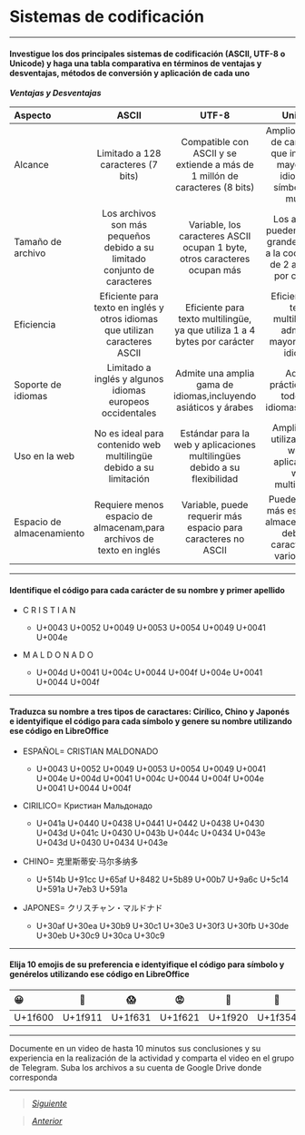 # Sistemas de codificación

----

#### Investigue los dos principales sistemas de codificación (ASCII, UTF-8 o Unicode) y haga una tabla comparativa en términos de ventajas y desventajas, métodos de conversión y aplicación de cada uno

***Ventajas y Desventajas***

| Aspecto | ASCII | UTF-8 | Unicode |
| :------------ |:---------------:| :---------------:| :-----:|
| Alcance        | Limitado a 128 caracteres (7 bits) | Compatible con ASCII y se extiende a más de 1 millón de caracteres (8 bits) | Amplio conjunto de caracteres que incluye la mayoría de idiomas y símbolos del mundo |
| Tamaño de archivo | Los archivos son más pequeños debido a su limitado conjunto de caracteres | Variable, los caracteres ASCII ocupan 1 byte, otros caracteres ocupan más | Los archivos pueden ser más grandes debido a la codificación de 2 a 4 bytes por carácter |
| Eficiencia  | Eficiente para texto en inglés y otros idiomas que utilizan caracteres ASCII | Eficiente para texto multilingüe, ya que utiliza 1 a 4 bytes por carácter | Eficiente para texto multilingüe y admite la mayoría de los idiomas |
| Soporte de idiomas  | Limitado a inglés y algunos idiomas europeos occidentales | Admite una amplia gama de idiomas,incluyendo asiáticos y árabes | Admite prácticamente todos los idiomas escritos |
| Uso en la web  | No es ideal para contenido web multilingüe debido a su limitación | Estándar para la web y aplicaciones multilingües debido a su flexibilidad | Ampliamente utilizado en la web y aplicaciones web multilingües |
| Espacio de almacenamiento  | Requiere menos espacio de almacenam,para archivos de texto en inglés | Variable, puede requerir más espacio para caracteres no ASCII | Puede requerir más espacio de almacenamiento debido a caracteres de varios bytes |


----

#### Identifique el código para cada carácter de su nombre y primer apellido

+ C R I S T I A N

  + U+0043 U+0052 U+0049 U+0053 U+0054 U+0049 U+0041 U+004e 

+ M A L D O N A D O

  + U+004d U+0041 U+004c U+0044 U+004f U+004e U+0041 U+0044 U+004f

----

#### Traduzca su nombre a tres tipos de caractares: Cirílico, Chino y Japonés e identyifique el código para cada símbolo y genere su nombre utilizando ese código en LibreOffice

+ ESPAÑOL= CRISTIAN MALDONADO

  + U+0043 U+0052 U+0049 U+0053 U+0054 U+0049 U+0041 U+004e U+004d U+0041 U+004c U+0044 U+004f U+004e U+0041 U+0044 U+004f

+ CIRILICO= Кристиан Мальдонадо

  + U+041a U+0440 U+0438 U+0441 U+0442 U+0438 U+0430 U+043d U+041c U+0430 U+043b U+044c U+0434 U+043e U+043d U+0430 U+0434 U+043e

+ CHINO= 克里斯蒂安·马尔多纳多 

  + U+514b U+91cc U+65af U+8482 U+5b89 U+00b7 U+9a6c U+5c14 U+591a U+7eb3 U+591a 

+ JAPONES= クリスチャン・マルドナド

  + U+30af U+30ea U+30b9 U+30c1 U+30e3 U+30f3 U+30fb U+30de U+30eb U+30c9 U+30ca U+30c9

----

#### Elija 10 emojis de su preferencia e identyifique el código para símbolo y genérelos utilizando ese código en LibreOffice

| 😀 | 🤑 | 😱 | 😡 | 🤠 | 🍔 | 🖤 | ☢ | 👌 | ✌ |
| :------------ |:---------------:| :---------------:| :-----:| :-----:| :-----:| :-----:| :-----:| :-----:| :-----:|
| U+1f600 | U+1f911 | U+1f631 | U+1f621 | U+1f920 | U+1f354 | U+1f5a4 | U+2622 | U+1f44c | U+270c |


----

Documente en un video de hasta 10 minutos sus conclusiones y su experiencia en la realización de la actividad y comparta el video en el grupo de Telegram. Suba los archivos a su cuenta de Google Drive donde corresponda

----

> [*Siguiente*](Practica7.md)

> [*Anterior*](Practica5.md)
